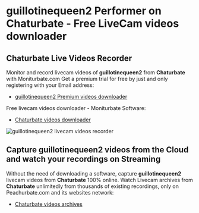 # guillotinequeen2 Performer on Chaturbate - Free LiveCam videos downloader

## Chaturbate Live Videos Recorder

Monitor and record livecam videos of **guillotinequeen2** from **Chaturbate** with Moniturbate.com
Get a premium trial for free by just and only registering with your Email address:
* [guillotinequeen2 Premium videos downloader](https://moniturbate.com/request-demo-licence-key.html)

Free livecam videos downloader - Moniturbate Software:
* [Chaturbate videos downloader](https://moniturbate.com/moniturbate-download-software.html)

![guillotinequeen2 livecam videos recorder](https://peachurnet.com/templates/moniturbate-software.png)


## Capture guillotinequeen2 videos from the Cloud and watch your recordings on Streaming

Without the need of downloading a software, capture **guillotinequeen2** livecam videos from **Chaturbate** 100% online.
Watch Livecam archives from **Chaturbate** unlimitedly from thousands of existing recordings, only on Peachurbate.com and its websites network:
* [Chaturbate videos archives](https://peachurnet.com/)